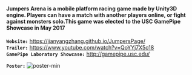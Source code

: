 <h4>Jumpers Arena is a mobile platform racing game made by Unity3D engine. Players can have a match with another players online, or fight against monsters solo.This game was elected to the USC GamePipe Showcase in May 2017</h4>

**`Website:`** https://jianyangzhang.github.io/JumpersPage/<br/>
**`Trailer:`** https://www.youtube.com/watch?v=QoYYj7X5o18<br/>
**`GamePipe Laboratory Showcase:`** http://gamepipe.usc.edu/

**`Poster:`** ![poster-min](https://cloud.githubusercontent.com/assets/22739177/25870935/b113b8d2-34ba-11e7-865f-3389a54efc50.jpg)<br/>


